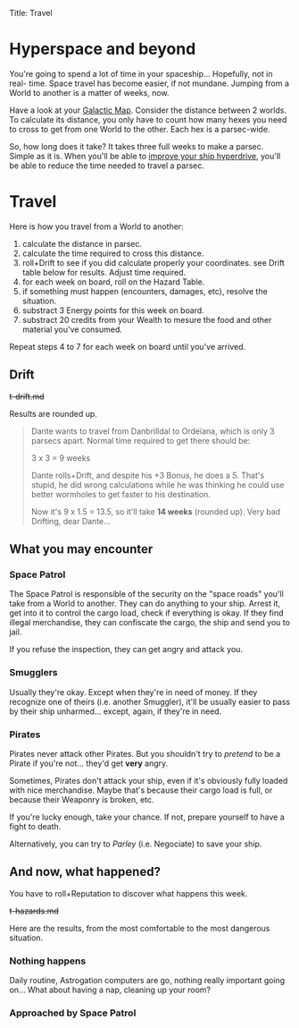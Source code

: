Title: Travel

# Hyperspace and beyond

You're going to spend a lot of time in your spaceship... Hopefully, not in real-
time. Space travel has become easier, if not mundane. Jumping from a World to
another is a matter of weeks, now.

Have a look at your [Galactic Map][map]. Consider the distance between 2 worlds.
To calculate its distance, you only have to count how many hexes you need to
cross to get from one World to the other. Each hex is a parsec-wide.

So, how long does it take? It takes three full weeks to make a parsec. Simple as
it is. When you'll be able to [improve your ship hyperdrive][marketplace],
you'll be able to reduce the time needed to travel a parsec.

# Travel

Here is how you travel from a World to another:

1. calculate the distance in parsec.
2. calculate the time required to cross this distance.
3. roll+Drift to see if you did calculate properly your coordinates. see Drift table below for results. Adjust time required.
4. for each week on board, roll on the Hazard Table.
5. if something must happen (encounters, damages, etc), resolve the situation.
6. substract 3 Energy points for this week on board.
7. substract 20 credits from your Wealth to mesure the food and other material you've consumed.

Repeat steps 4 to 7 for each week on board until you've arrived.

## Drift

~~t-drift.md~~

Results are rounded up.

> Dante wants to travel from Danbrilldal to Ordeïana, which is only 3 parsecs apart.
> Normal time required to get there should be:
> 
> 3 x 3 = 9 weeks
> 
> Dante rolls+Drift, and despite his +3 Bonus, he does a 5. That's stupid, he
> did wrong calculations while he was thinking he could use better wormholes
> to get faster to his destination.
> 
> Now it's 9 x 1.5 = 13.5, so it'll take **14 weeks** (rounded up). Very bad
> Drifting, dear Dante...

## What you may encounter

### Space Patrol

The Space Patrol is responsible of the security on the "space roads" you'll take
from a World to another. They can do anything to your ship. Arrest it, get into
it to control the cargo load, check if everything is okay. If they find illegal
merchandise, they can confiscate the cargo, the ship and send you to jail.

If you refuse the inspection, they can get angry and attack you.

### Smugglers

Usually they're okay. Except when they're in need of money. If they recognize
one of theirs (i.e. another Smuggler), it'll be usually easier to pass by their
ship unharmed... except, again, if they're in need.

### Pirates

Pirates never attack other Pirates. But you shouldn't try to *pretend* to be a
Pirate if you're not... they'd get **very** angry.

Sometimes, Pirates don't  attack your ship, even if it's obviously fully loaded
with nice merchandise. Maybe that's because their cargo load is full, or because
their Weaponry is broken, etc.

If you're lucky enough, take your chance. If not, prepare yourself to have a 
fight to death.

Alternatively, you can try to *Parley* (i.e. Negociate) to save your ship.

## And now, what happened?

You have to roll+Reputation to discover what happens this week.

~~t-hazards.md~~

Here are the results, from the most comfortable to the most dangerous situation.

### Nothing happens

Daily routine, Astrogation computers are go, nothing really important going
on... What about having a nap, cleaning up your room?

### Approached by Space Patrol


[map]: ../static/sheets/map.html
[marketplace]: ../marketplace/
